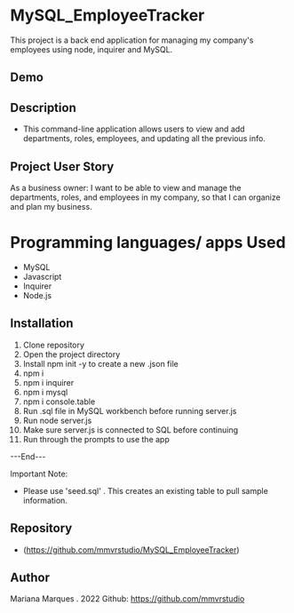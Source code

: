# MySQL_EmployeeTracker

This project is a back end application for managing my company's employees using node, inquirer and MySQL.

## Demo 

## Description
- This command-line application allows users to view and add departments, roles, employees, and updating all the previous info. 

## Project User Story
As a business owner: I want to be able to view and manage the departments, roles, and employees in my company, so that I can organize and plan my business.

# Programming languages/ apps Used
- MySQL
- Javascript
- Inquirer
- Node.js

## Installation
1. Clone repository
2. Open the project directory
3. Install npm init -y to create a new .json file
4. npm i
5. npm i inquirer
6. npm i mysql
7. npm i console.table
8. Run .sql file in MySQL workbench before running server.js
9. Run node server.js
10. Make sure server.js is connected to SQL before continuing
11. Run through the prompts to use the app

---End---

Important Note: 
- Please use 'seed.sql' . This creates an existing table to pull sample information.


## Repository
- (https://github.com/mmvrstudio/MySQL_EmployeeTracker)

## Author
Mariana Marques . 2022
Github: https://github.com/mmvrstudio
